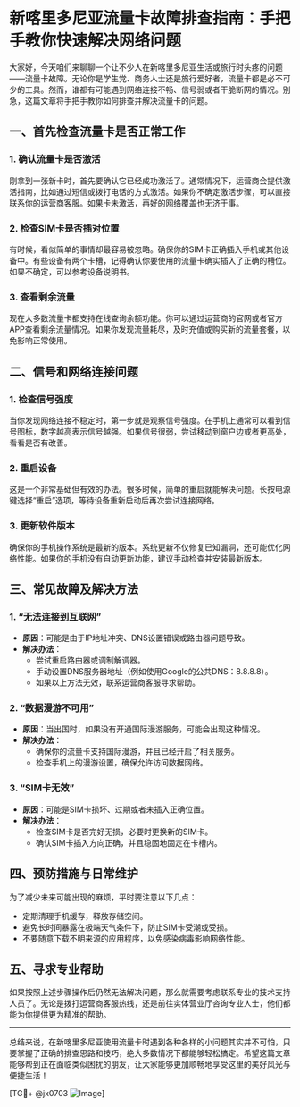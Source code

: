 # 新喀里多尼亚流量卡故障排查指南：手把手教你快速解决网络问题

大家好，今天咱们来聊聊一个让不少人在新喀里多尼亚生活或旅行时头疼的问题——流量卡故障。无论你是学生党、商务人士还是旅行爱好者，流量卡都是必不可少的工具。然而，谁都有可能遇到网络连接不畅、信号弱或者干脆断网的情况。别急，这篇文章将手把手教你如何排查并解决流量卡的问题。

## 一、首先检查流量卡是否正常工作

### 1. 确认流量卡是否激活

刚拿到一张新卡时，首先要确认它已经成功激活了。通常情况下，运营商会提供激活指南，比如通过短信或拨打电话的方式激活。如果你不确定激活步骤，可以直接联系你的运营商客服。如果卡未激活，再好的网络覆盖也无济于事。

### 2. 检查SIM卡是否插对位置

有时候，看似简单的事情却最容易被忽略。确保你的SIM卡正确插入手机或其他设备中。有些设备有两个卡槽，记得确认你要使用的流量卡确实插入了正确的槽位。如果不确定，可以参考设备说明书。

### 3. 查看剩余流量

现在大多数流量卡都支持在线查询余额功能。你可以通过运营商的官网或者官方APP查看剩余流量情况。如果你发现流量耗尽，及时充值或购买新的流量套餐，以免影响正常使用。

## 二、信号和网络连接问题

### 1. 检查信号强度

当你发现网络连接不稳定时，第一步就是观察信号强度。在手机上通常可以看到信号图标，数字越高表示信号越强。如果信号很弱，尝试移动到窗户边或者更高处，看看是否有改善。

### 2. 重启设备

这是一个非常基础但有效的办法。很多时候，简单的重启就能解决问题。长按电源键选择“重启”选项，等待设备重新启动后再次尝试连接网络。

### 3. 更新软件版本

确保你的手机操作系统是最新的版本。系统更新不仅修复已知漏洞，还可能优化网络性能。如果你的手机没有自动更新功能，建议手动检查并安装最新版本。

## 三、常见故障及解决方法

### 1. “无法连接到互联网”

- **原因**：可能是由于IP地址冲突、DNS设置错误或路由器问题导致。
- **解决办法**：
  - 尝试重启路由器或调制解调器。
  - 手动设置DNS服务器地址（例如使用Google的公共DNS：8.8.8.8）。
  - 如果以上方法无效，联系运营商客服寻求帮助。

### 2. “数据漫游不可用”

- **原因**：当出国时，如果没有开通国际漫游服务，可能会出现这种情况。
- **解决办法**：
  - 确保你的流量卡支持国际漫游，并且已经开启了相关服务。
  - 检查手机上的漫游设置，确保允许访问数据网络。

### 3. “SIM卡无效”

- **原因**：可能是SIM卡损坏、过期或者未插入正确位置。
- **解决办法**：
  - 检查SIM卡是否完好无损，必要时更换新的SIM卡。
  - 确认SIM卡插入方向正确，并且稳固地固定在卡槽内。

## 四、预防措施与日常维护

为了减少未来可能出现的麻烦，平时要注意以下几点：

- 定期清理手机缓存，释放存储空间。
- 避免长时间暴露在极端天气条件下，防止SIM卡受潮或受损。
- 不要随意下载不明来源的应用程序，以免感染病毒影响网络性能。

## 五、寻求专业帮助

如果按照上述步骤操作后仍然无法解决问题，那么就需要考虑联系专业的技术支持人员了。无论是拨打运营商客服热线，还是前往实体营业厅咨询专业人士，他们都能为你提供更为精准的帮助。

---

总结来说，在新喀里多尼亚使用流量卡时遇到各种各样的小问题其实并不可怕，只要掌握了正确的排查思路和技巧，绝大多数情况下都能够轻松搞定。希望这篇文章能够帮到正在面临类似困扰的朋友，让大家能够更加顺畅地享受这里的美好风光与便捷生活！

[TG💪+ @jx0703 ![Image](https://github.com/user-attachments/assets/dbca1d08-cadb-493c-b0ec-ad6f7a83f270)]